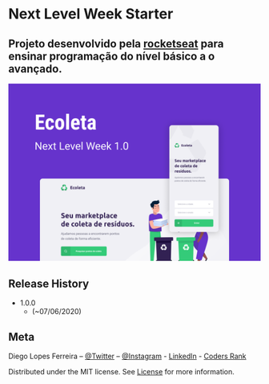 # Next Level Week Starter
## Projeto desenvolvido pela [rocketseat](https://rocketseat.com.br/) para ensinar programação do nível básico a o avançado.
![NLW Classes](./Capa.png)

## Release History
* 1.0.0
    * (~07/06/2020)

## Meta

Diego Lopes Ferreira – [@Twitter](https://twitter.com/Diego_simSouEu) – [@Instagram](https://www.instagram.com/diego.lopes.f/) - [LinkedIn](https://www.linkedin.com/in/diego-lopes-ferreira-a23a8919b/) - [Coders Rank](https://profile.codersrank.io/user/diego-lopes-ferreira)

Distributed under the MIT license. See [License](LICENSE) for more information.

